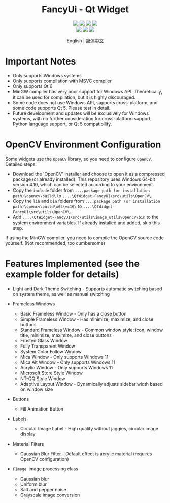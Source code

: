 <div align="center">
  <h1>FancyUi - Qt Widget</h1>
</div>


<div align="center">
  <img src="https://img.shields.io/badge/License-GPLv3-green?logoColor=63%2C%20185%2C%2017&label=license&labelColor=63%2C%20185%2C%2017&color=63%2C%20185%2C%2017">
<img src="https://img.shields.io/badge/Language-C++-rgb(243,75,125)">
    <img src="https://img.shields.io/badge/Qt-QMake-rgb(158,106,3)">
    <img src="https://img.shields.io/badge/Qt-Qt%20Widget-63%2C%20185%2C%2017">
</div>
<div align="center">
    <img src="https://img.shields.io/github/stars/BFEMCC/Qt-widget-Fancy_UI?style=default&label=%E2%AD%90%EF%B8%8Fstars">
    <img src="https://img.shields.io/github/forks/BFEMCC/Qt-widget-Fancy_UI?style=default">
    <img src="https://img.shields.io/github/watchers/BFEMCC/Qt-widget-Fancy_UI?style=default">
</div>
<p align="center">
English | <a href="./README.md">简体中文</a>
</p>

# Important Notes

- Only supports Windows systems
- Only supports compilation with MSVC compiler
- Only supports Qt 6
- MinGW compiler has very poor support for Windows API. Theoretically, it can be used for compilation, but it is highly discouraged.
- Some code does not use Windows API, supports cross-platform, and some code supports Qt 5. Please test in detail.
- Future development and updates will be exclusively for Windows systems, with no further consideration for cross-platform support, Python language support, or Qt 5 compatibility.

# OpenCV Environment Configuration

Some widgets use the `OpenCV` library, so you need to configure `OpenCV`. Detailed steps:

- Download the 'OpenCV' installer and choose to open it as a compressed package (or already installed). This repository uses Windows 64-bit version 4.10, which can be selected according to your environment.
- Copy the `include` folder from `....package path (or installation path)\opencv\build\` to `....\QtWidget-FancyUI\src\utils\OpenCV\`.
- Copy the `lib` and `bin` folders from `....package path (or installation path)\opencv\build\x64\vc16\` to `....\QtWidget-FancyUI\src\utils\OpenCV\`.
- Add `....\QtWidget-FancyUI\src\utils\image_utils\OpenCV\bin` to the system environment variables. If already installed and added, skip this step.

If using the MinGW compiler, you need to compile the OpenCV source code yourself. (Not recommended, too cumbersome)

# Features Implemented (see the example folder for details)

- Light and Dark Theme Switching - Supports automatic switching based on system theme, as well as manual switching
- Frameless Windows
  - Basic Frameless Window - Only has a close button
  - Simple Frameless Window - Has minimize, maximize, and close buttons
  - Standard Frameless Window - Common window style: icon, window title, minimize, maximize, and close buttons
  - Frosted Glass Window
  - Fully Transparent Window
  - System Color Follow Window
  - Mica Window - Only supports Windows 11
  - Mica Alt Window - Only supports Windows 11
  - Acrylic Window - Only supports Windows 11
  - Microsoft Store Style Window
  - NT-QQ Style Window
  - Adaptive Layout Window - Dynamically adjusts sidebar width based on window size
- Buttons
  - Fill Animation Button
- Labels
  - Circular Image Label - High quality without jaggies, circular image display
- Material Filters
  - Gaussian Blur Filter - Default effect is acrylic material (requires OpenCV configuration)
- `FImage `image processing class

  - Gaussian blur
  - Uniform blur
  - Salt and pepper noise
  - Grayscale image conversion
